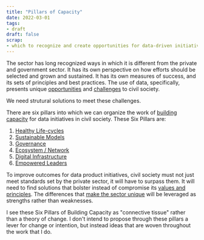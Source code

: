 ```yaml
---
title: "Pillars of Capacity"
date: 2022-03-01
tags:
- draft
draft: false
scrap: 
- which to recognize and create opportunities for data-driven initiatives, and networks to uncover them. This lens must be informed by a systems-level understanding of interventions, balanced by immediate-term needs and constraints.
---
```


The sector has long recognized ways in which it is different from the private and government sector. It has its own perspective on how efforts should be selected and grown and sustained. It has its own measures of success, and its sets of principles and best practices. The use of data, specifically, presents unique [opportunities](opportunities.md) and [challenges](challenges.md) to civil society. 

We need strutural solutions to meet these challenges. 

There are six pillars into which we can organize the work of [building capacity](building_capacity.md) for data initiatives in civil society. These Six Pillars are: 
1. [Healthy Life-cycles](healthy-life-cycles.md)
2. [Sustainable Models](sustainable-models.md)
3. [Governance](governance.md)
4. [Ecosystem / Network](ecosystem-network.md)
5. [Digital Infrastructure](digital-infrastructure.md)
6. [Empowered Leaders](empowered-leaders.md)

To improve outcomes for data product initiatives, civil society must not just meet standards set by the private sector, it will have to surpass them. It will need to find solutions that bolster instead of compromise its [values and principles](values.md). The differences that [make the sector unique](whats-different-about-civil-society-data-initiatives.md) will be leveraged as strengths rather than weaknesses. 

I see these Six Pillars of Building Capacity as "connective tissue" rather than a theory of change. I don't intend to propose through these pillars a lever for change or intention, but instead ideas that are woven throughout the work that I do. 
